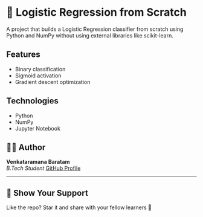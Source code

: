 
# 🔐 Logistic Regression from Scratch
A project that builds a Logistic Regression classifier from scratch using Python and NumPy without using external libraries like scikit-learn.
## Features
- Binary classification
- Sigmoid activation
- Gradient descent optimization

## Technologies
- Python
- NumPy
- Jupyter Notebook
## 👨‍💻 Author
**Venkataramana Baratam**  
_B.Tech Student_
[GitHub Profile](https://github.com/Venkataramana-Baratam)

---

## 🌟 Show Your Support
Like the repo? Star it and share with your fellow learners 🚀
